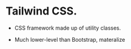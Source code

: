 # Tailwind CSS.<br>

* CSS framework made up of utility classes.

* <p> Much lower-level than Bootstrap, materalize
